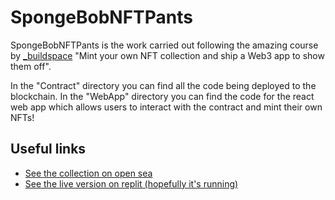 # SpongeBobNFTPants

SpongeBobNFTPants is the work carried out following the amazing course by [_buildspace](https://buildspace.so/) "Mint your own NFT collection and ship a Web3 app to show them off".

In the "Contract" directory you can find all the code being deployed to the blockchain. In the "WebApp" directory you can find the code for the react web app which allows users to interact with the contract and mint their own NFTs!

## Useful links

- [See the collection on open sea](https://testnets.opensea.io/collection/spongebobnftpants)
- [See the live version on replit (hopefully it's running)](https://nft-starter-repo-final.cmhayden.repl.co/)